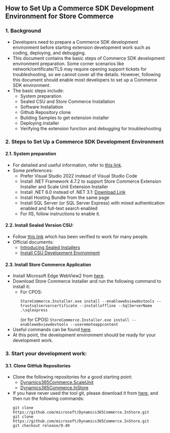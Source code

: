## How to Set Up a Commerce SDK Development Environment for Store Commerce

### 1. Background

- Developers need to prepare a Commerce SDK development environment before starting extension development work such as coding, deploying, and debugging.
- This document contains the basic steps of Commerce SDK development environment preparation. Some corner scenarios like network/certificate/TLS may require opening support tickets for troubleshooting, so we cannot cover all the details. However, following this document should enable most developers to set up a Commerce SDK environment.
- The basic steps include:
    + System preparation
    + Sealed CSU and Store Commerce Installation
    + Software Installation
    + Github Repository clone
    + Building Samples to get extension installer
    + Deploying installer
    + Verifying the extension function and debugging for troubleshooting

### 2. Steps to Set Up a Commerce SDK Development Environment

#### 2.1. System preparation

- For detailed and useful information, refer to [this link](https://github.com/microsoft/Dynamics365Commerce.ScaleUnit/tree/release/9.45/src/ScaleUnitSample#shared-across-self-hosted-and-iis-hosted-modes).
- Some preferences:
    + Prefer Visual Studio 2022 instead of Visual Studio Code
    + Install .NET Framework 4.7.2 to support Store Commerce Extension Installer and Scale Unit Extension Installer
    + Install .NET 6.0 instead of .NET 3.1: [Download Link](https://dotnet.microsoft.com/en-us/download/dotnet/6.0)
    + Install Hosting Bundle from the same page
    + Install SQL Server (or SQL Server Express) with mixed authentication enabled and full-text search enabled
    + For IIS, follow instructions to enable it.

#### 2.2. Install Sealed Version CSU:

- Follow [this link](https://github.com/zhangguanghuib/NewCommerceSDK/blob/main/Readme_Docs/IIS-Hosted-CSU-SingleApp.md) which has been verified to work for many people.
- Official documents:
    + [Introducing Sealed Installers](https://community.dynamics.com/blogs/?redirectedFrom=https://community.dynamics.com/ax/b/axforretail/posts/introducing-sealed-installers)
    + [Install CSU Development Environment](https://learn.microsoft.com/en-us/dynamics365/commerce/dev-itpro/install-csu-dev-env)

#### 2.3. Install Store Commerce Application

- Install Microsoft Edge WebView2 from [here](https://developer.microsoft.com/en-us/microsoft-edge/webview2/?form=MA13LH).
- Download Store Commerce Installer and run the following command to install it:
    + For CPOS:
        ```
        StoreCommerce.Installer.exe install --enablewebviewdevtools --trustsqlservercertificate --installoffline --SqlServerName .\sqlexpress
        ```
        (or for CPOS) `StoreCommerce.Installer.exe install --enablewebviewdevtools --useremoteappcontent`
- Useful commands can be found [here](https://learn.microsoft.com/en-us/dynamics365/commerce/dev-itpro/enhanced-mass-deployment).
- At this point, the development environment should be ready for your development work.

### 3. Start your development work:

#### 3.1. Clone GitHub Repositories

- Clone the following repositories for a good starting point:
    + [Dynamics365Commerce.ScaleUnit](https://github.com/microsoft/Dynamics365Commerce.ScaleUnit)
    + [Dynamics365Commerce.InStore](https://github.com/microsoft/Dynamics365Commerce.InStore)
- If you have never used the tool git, please download it from [here](https://git-scm.com/downloads), and then run the following commands:
    ```
    git clone https://github.com/microsoft/Dynamics365Commerce.InStore.git
    git clone https://github.com/microsoft/Dynamics365Commerce.InStore.git
    git checkout release/9.49
    ```
